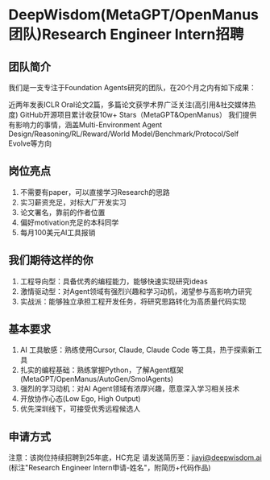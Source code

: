 # DeepWisdom(MetaGPT/OpenManus团队)Research Engineer Intern招聘

## 团队简介

我们是一支专注于Foundation Agents研究的团队，在20个月之内有如下成果：

近两年发表ICLR Oral论文2篇，多篇论文获学术界广泛关注(高引用&社交媒体热度)
GitHub开源项目累计收获10w+ Stars（MetaGPT&OpenManus）
我们提供有影响力的事情，涵盖Multi-Environment Agent Design/Reasoning/RL/Reward/World Model/Benchmark/Protocol/Self Evolve等方向

## 岗位亮点
1. 不需要有paper，可以直接学习Research的思路
2. 实习薪资充足，对标大厂开发实习
3. 论文署名，靠前的作者位置
4. 偏好motivation充足的本科同学
5. 每月100美元AI工具报销

## 我们期待这样的你
1. 工程导向型：具备优秀的编程能力，能够快速实现研究ideas
2. 激情驱动型：对Agent领域有强烈兴趣和学习动机，渴望参与高影响力研究
3. 实战派：能够独立承担工程开发任务，将研究思路转化为高质量代码实现

## 基本要求
1. AI 工具敏感：熟练使用Cursor, Claude, Claude Code 等工具，热于探索新工具
2. 扎实的编程基础：熟练掌握Python，了解Agent框架(MetaGPT/OpenManus/AutoGen/SmolAgents)
3. 强烈的学习动机：对AI Agent领域有浓厚兴趣，愿意深入学习相关技术
4. 开放协作心态(Low Ego, High Output)
5. 优先深圳线下，可接受优秀远程候选人

## 申请方式
注意：该岗位持续招聘到25年底，HC充足
请发送简历至：jiayi@deepwisdom.ai
(标注"Research Engineer Intern申请-姓名"，附简历+代码作品)
